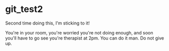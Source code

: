# git_test2
Second time doing this, I'm sticking to it!

You're in your room, you're worried you're not doing enough, and soon you'll have to go see you're therapist at 2pm. You can do it man. Do not give up.